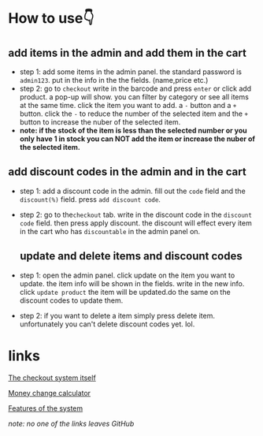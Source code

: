 

# How to use👇

## add items in the admin and add them in the cart

- step 1: add some items in the admin panel. the standard password is `admin123`. put in the info in the the fields. (name,price etc.)
- step 2: go to `checkout` write in the barcode and press `enter` or click add product. a pop-up will show. you can filter by category or see all items at the same time. click the item you want to add. a `-` button and a `+` button. click the `-` to reduce the number of the selected item and the `+` button to increase the nuber of the selected item.
-  **note: if the stock of the item is less than the selected number or you only have 1 in stock you can NOT add the item or increase the nuber of the selected item.**

  ## add discount codes in the admin and in the cart

  - step 1: add a discount code in the admin. fill out the `code` field and the `discount(%)` field. press `add discount code`.  
  - step 2: go to the`checkout` tab. write in the discount code in the `discount code` field. then press apply discount. the discount will effect every item in the cart who has `discountable` in the admin panel on.

    ## update and delete items and discount codes

  - step 1: open the admin panel. click update on the item you want to update. the item info will be shown in the fields. write in the new info. click `update product` the item will be updated.do the same on the discount codes to update them.
  - step 2: if you want to delete a item simply press delete item. unfortunately you can't delete discount codes yet. lol.



# links

[The checkout system itself](https://github.com/Anabanana0365/Checkout_system/blob/main/checkout_system.html)

[Money change calculator ](https://github.com/Anabanana0365/Checkout_system/blob/main/cashback.html)

[Features of the system](https://github.com/Anabanana0365/Checkout_system/blob/main/checkout_system_features.markdown)

 *note: no one of the links leaves GitHub*


